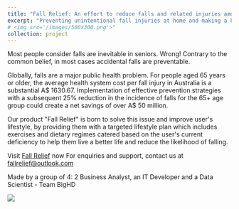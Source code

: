 ```yaml
---
title: "Fall Relief: An effort to reduce falls and related injuries among age group 65 and older"
excerpt: "Preventing unintentional fall injuries at home and making a better lifestyle"
# <img src='/images/500x300.png'>"
collection: project
---
```


Most people consider falls are inevitable in seniors. Wrong! Contrary to the common belief, in most cases accidental falls are preventable.

Globally, falls are a major public health problem.
For people aged 65 years or older, the average health system cost per fall injury in Australia is a substantial A$ 1630.67.
Implementation of effective prevention strategies with a subsequent 25% reduction in the incidence of falls for
the 65+ age group could create a net savings of over A$ 50 million.

Our product "Fall Relief" is born to solve this issue and improve user's lifestyle,
by providing them with a targeted lifestyle plan which includes exercises and dietary regimes catered based on the
user's current deficiency to help them live a better life and reduce the likelihood of falling.

Visit [Fall Relief](https://www.fallrelief.vision/) now
For enquiries and support, contact us at [fallrelief@outlook.com](mailto:fallrelief@outlook.com)

Made by a group of 4: 2 Business Analyst, an IT Developer and a Data Scientist - Team BigHD

<img src='fall_relief.png'>

